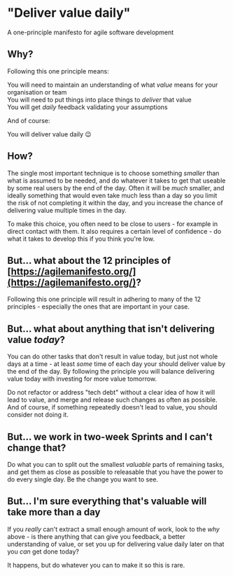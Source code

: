 # "Deliver value daily"

A one-principle manifesto for agile software development

## Why?

Following this one principle means:

You will need to maintain an understanding of what _value_ means for your organisation or team<br>
You will need to put things into place things to _deliver_ that value<br>
You will get _daily_ feedback validating your assumptions

And of course:

You will deliver value daily 😉

## How?

The single most important technique is to choose something _smaller_ than what is assumed to be needed, and do whatever it takes to get that useable by some real users by the end of the day. Often it will be _much_ smaller, and ideally something that would even take much less than a day so you limit the risk of not completing it within the day, and you increase the chance of delivering value multiple times in the day.

To make this choice, you often need to be close to users - for example in direct contact with them. It also requires a certain level of confidence - do what it takes to develop this if you think you're low.

## But... what about the 12 principles of [https://agilemanifesto.org/](https://agilemanifesto.org/)?

Following this one principle will result in adhering to many of the 12 principles - especially the ones that are important in your case.

## But... what about anything that isn't delivering value _today_?

You can do other tasks that don't result in value today, but just not whole days at a time - at least _some_ time of each day your should deliver value by the end of the day. By following the principle you will balance delivering value today with investing for more value tomorrow.

Do not refactor or address "tech debt" without a clear idea of how it will lead to value, and merge and release such changes as often as possible. And of course, if something repeatedly doesn't lead to value, you should consider not doing it.

## But... we work in two-week Sprints and I can't change that?

Do what you can to split out the smallest _valuable_ parts of remaining tasks, and get them as close as possible to releasable that you have the power to do every single day. Be the change you want to see.

## But... I'm sure everything that's valuable will take more than a day

If you _really_ can't extract a small enough amount of work, look to the _why_ above - is there anything that can give you feedback, a better understanding of value, or set you up for delivering value daily later on that you _can_ get done today?

It happens, but do whatever you can to make it so this is rare.
